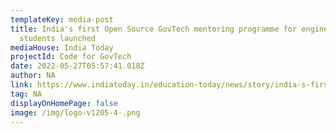 ```yaml
---
templateKey: media-post
title: India's first Open Source GovTech mentoring programme for engineering
  students launched
mediaHouse: India Today
projectId: Code for GovTech
date: 2022-05-27T05:57:41.018Z
author: NA
link: https://www.indiatoday.in/education-today/news/story/india-s-first-open-source-govtech-mentoring-programme-for-engineering-students-launched-1955008-2022-05-27
tag: NA
displayOnHomePage: false
image: /img/logo-v1205-4-.png
---
```

